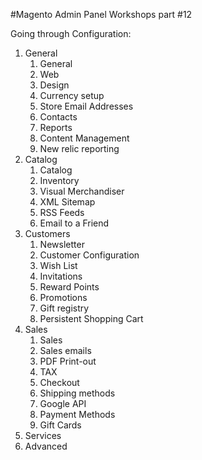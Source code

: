#Magento Admin Panel Workshops part #12

Going through Configuration:

1. General
    1. General
    2. Web
    3. Design
    4. Currency setup
    5. Store Email Addresses
    6. Contacts
    7. Reports
    8. Content Management
    9. New relic reporting
2. Catalog
    1. Catalog
    2. Inventory
    3. Visual Merchandiser
    4. XML Sitemap
    5. RSS Feeds
    6. Email to a Friend
3. Customers
    1. Newsletter
    2. Customer Configuration
    3. Wish List
    4. Invitations
    5. Reward Points
    6. Promotions
    7. Gift registry
    8. Persistent Shopping Cart
4. Sales 
    1. Sales
    2. Sales emails
    3. PDF Print-out
    4. TAX
    5. Checkout
    6. Shipping methods
    7. Google API
    8. Payment Methods
    9. Gift Cards
5. Services
6. Advanced
